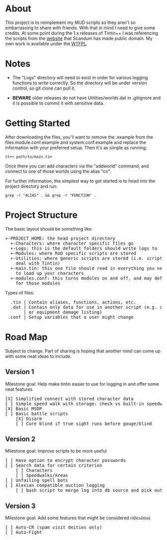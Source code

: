 About
=====
This project is to reimplement my MUD scripts so they aren't so embarrassing to
share with friends. With that in mind I need to give some credits. At some
point during the 1.x releases of Tintin++ I was referencing the scripts from
the [website](http://tintin.sourceforge.net/scripts/) that Scandum has made
public domain. My own work is available under the
[WTFPL](http://sam.zoy.org/wtfpl/COPYING).

Notes
=====
*   The "Logs" directory will need to exist in order for various logging
    functions to write correctly. So the directory will be under version
    control, so git clone can pull it.  

*   **BEWARE** older releases do not have Utilities/worlds.dat in .gitignore
    and it is possible to commit it with sensitive data.

Getting Started
===============
After downloading the files, you'll want to remove the .example from the files 
module.conf.example and system.conf.example and replace the information with
your preferred setup. Then it's as simple as running:

    tt++ path/to/main.tin

Once there you can add characters via the "addworld" command, and connect to
one of those worlds using the alias "cn".

For further information, the simplest way to get started is to head into the 
project directory and run:

    grep -r "ALIAS" . && grep -r "FUNCTION" .

Project Structure
=================
The basic layout should be something like:
<pre>
+-PROJECT_HOME: the head project directory
  +-Characters: where character specific files go
  +-Logs: this is the default folders should write logs to
  +-Modules: where RoD specific scripts are stored
  +-Utilities: where generic scripts are stored (i.e. scripts that only
    deal with Tintin)
  +-main.tin: this one file should read in everything you need in #gts and
    to load up your characters
  +-modules.conf: this turns modules on and off, and may define variables
    for those modules
</pre>

Types of files:
<pre>
  .tin | Contain aliases, functions, actions, etc.
  .dat | Contain only data for use in another script (e.g. character listing
       | or equipment damage listing)
 .conf | Setup variables that a user might change
</pre>

Road Map
========
Subject to change. Part of sharing is hoping that another mind can come up with
some neat ideas to include.

Version 1
---------
Milestone goal: Help make tintin easier to use for logging in and offer some
neat features
<pre>
[X] Simplified connect with stored character data
[ ] Simple speed walk with storage: check vs built-in speedwalk
[X] Basic MSDP
[ ] Basic battle scripts
    [X] Disarm
    [ ] Cure blind if true sight runs before gouge/blind
</pre>

Version 2
---------
Milestone goal: Improve scripts to be more useful
<pre>
[ ] Have option to encrypt character passwords
[ ] Search data for certain criterion
    [ ] Characters
    [ ] Speedwalks/Areas
[ ] Unfailing spell bots
[ ] Alexian compatible auction logging
    [ ] bash script to merge log into db source and pick out obvious repeats
</pre>

Version 3
---------
Milestone goal: Add some features that might be considered ridiculous
<pre>
[ ] Auto-CR (spam visit deities only)
[ ] Auto-Fight
</pre>

